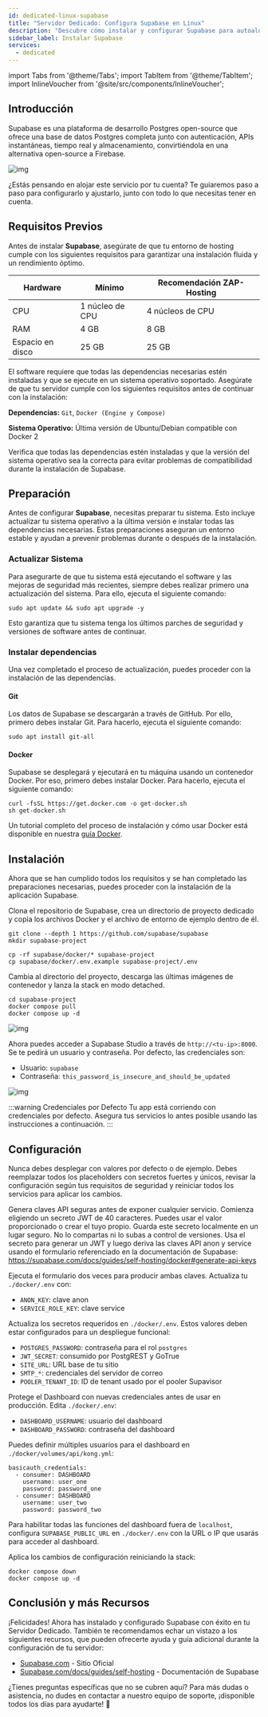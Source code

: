 ```yaml
---
id: dedicated-linux-supabase
title: "Servidor Dedicado: Configura Supabase en Linux"
description: "Descubre cómo instalar y configurar Supabase para autoalojamiento y crear una potente plataforma Postgres open-source → Aprende más ahora"
sidebar_label: Instalar Supabase
services:
  - dedicated
---
```


import Tabs from '@theme/Tabs';
import TabItem from '@theme/TabItem';
import InlineVoucher from '@site/src/components/InlineVoucher';

## Introducción

Supabase es una plataforma de desarrollo Postgres open-source que ofrece una base de datos Postgres completa junto con autenticación, APIs instantáneas, tiempo real y almacenamiento, convirtiéndola en una alternativa open-source a Firebase.

![img](https://screensaver01.zap-hosting.com/index.php/s/gE9NRSMr22oZaCx/preview)

¿Estás pensando en alojar este servicio por tu cuenta? Te guiaremos paso a paso para configurarlo y ajustarlo, junto con todo lo que necesitas tener en cuenta.

<InlineVoucher />

## Requisitos Previos

Antes de instalar **Supabase**, asegúrate de que tu entorno de hosting cumple con los siguientes requisitos para garantizar una instalación fluida y un rendimiento óptimo.

| Hardware   | Mínimo     | Recomendación ZAP-Hosting |
| ---------- | ----------- | -------------------------- |
| CPU        | 1 núcleo de CPU | 4 núcleos de CPU          |
| RAM        | 4 GB        | 8 GB                       |
| Espacio en disco | 25 GB       | 25 GB                      |

El software requiere que todas las dependencias necesarias estén instaladas y que se ejecute en un sistema operativo soportado. Asegúrate de que tu servidor cumple con los siguientes requisitos antes de continuar con la instalación:

**Dependencias:** `Git`, `Docker (Engine y Compose)`

**Sistema Operativo:** Última versión de Ubuntu/Debian compatible con Docker 2

Verifica que todas las dependencias estén instaladas y que la versión del sistema operativo sea la correcta para evitar problemas de compatibilidad durante la instalación de Supabase.

## Preparación

Antes de configurar **Supabase**, necesitas preparar tu sistema. Esto incluye actualizar tu sistema operativo a la última versión e instalar todas las dependencias necesarias. Estas preparaciones aseguran un entorno estable y ayudan a prevenir problemas durante o después de la instalación.

### Actualizar Sistema
Para asegurarte de que tu sistema está ejecutando el software y las mejoras de seguridad más recientes, siempre debes realizar primero una actualización del sistema. Para ello, ejecuta el siguiente comando:

```
sudo apt update && sudo apt upgrade -y
```
Esto garantiza que tu sistema tenga los últimos parches de seguridad y versiones de software antes de continuar.

### Instalar dependencias
Una vez completado el proceso de actualización, puedes proceder con la instalación de las dependencias.

#### Git
Los datos de Supabase se descargarán a través de GitHub. Por ello, primero debes instalar Git. Para hacerlo, ejecuta el siguiente comando:
```
sudo apt install git-all
```

#### Docker

Supabase se desplegará y ejecutará en tu máquina usando un contenedor Docker. Por eso, primero debes instalar Docker. Para hacerlo, ejecuta el siguiente comando:

```
curl -fsSL https://get.docker.com -o get-docker.sh
sh get-docker.sh
```

Un tutorial completo del proceso de instalación y cómo usar Docker está disponible en nuestra [guía Docker](dedicated-linux-docker.md).

## Instalación
Ahora que se han cumplido todos los requisitos y se han completado las preparaciones necesarias, puedes proceder con la instalación de la aplicación Supabase.

Clona el repositorio de Supabase, crea un directorio de proyecto dedicado y copia los archivos Docker y el archivo de entorno de ejemplo dentro de él.

```
git clone --depth 1 https://github.com/supabase/supabase
mkdir supabase-project

cp -rf supabase/docker/* supabase-project
cp supabase/docker/.env.example supabase-project/.env
```

Cambia al directorio del proyecto, descarga las últimas imágenes de contenedor y lanza la stack en modo detached.
```
cd supabase-project
docker compose pull
docker compose up -d
```

![img](https://screensaver01.zap-hosting.com/index.php/s/njapji2YePRgema/preview)

Ahora puedes acceder a Supabase Studio a través de `http://<tu-ip>:8000`. Se te pedirá un usuario y contraseña. Por defecto, las credenciales son:

- Usuario: `supabase`
- Contraseña: `this_password_is_insecure_and_should_be_updated`

![img](https://screensaver01.zap-hosting.com/index.php/s/oBpk2K3S46gETHf/preview)

:::warning Credenciales por Defecto
Tu app está corriendo con credenciales por defecto. Asegura tus servicios lo antes posible usando las instrucciones a continuación.
:::

## Configuración
Nunca debes desplegar con valores por defecto o de ejemplo. Debes reemplazar todos los placeholders con secretos fuertes y únicos, revisar la configuración según tus requisitos de seguridad y reiniciar todos los servicios para aplicar los cambios.

Genera claves API seguras antes de exponer cualquier servicio. Comienza eligiendo un secreto JWT de 40 caracteres. Puedes usar el valor proporcionado o crear el tuyo propio. Guarda este secreto localmente en un lugar seguro. No lo compartas ni lo subas a control de versiones. Usa el secreto para generar un JWT y luego deriva las claves API anon y service usando el formulario referenciado en la documentación de Supabase: https://supabase.com/docs/guides/self-hosting/docker#generate-api-keys

Ejecuta el formulario dos veces para producir ambas claves. Actualiza tu `./docker/.env` con:

- `ANON_KEY`: clave anon
- `SERVICE_ROLE_KEY`: clave service

Actualiza los secretos requeridos en `./docker/.env`. Estos valores deben estar configurados para un despliegue funcional:

- `POSTGRES_PASSWORD`: contraseña para el rol `postgres`
- `JWT_SECRET`: consumido por PostgREST y GoTrue
- `SITE_URL`: URL base de tu sitio
- `SMTP_*`: credenciales del servidor de correo
- `POOLER_TENANT_ID`: ID de tenant usado por el pooler Supavisor

Protege el Dashboard con nuevas credenciales antes de usar en producción. Edita `./docker/.env`:

- `DASHBOARD_USERNAME`: usuario del dashboard
- `DASHBOARD_PASSWORD`: contraseña del dashboard

Puedes definir múltiples usuarios para el dashboard en `./docker/volumes/api/kong.yml`:

```
basicauth_credentials:
  - consumer: DASHBOARD
    username: user_one
    password: password_one
  - consumer: DASHBOARD
    username: user_two
    password: password_two
```

Para habilitar todas las funciones del dashboard fuera de `localhost`, configura `SUPABASE_PUBLIC_URL` en `./docker/.env` con la URL o IP que usarás para acceder al dashboard.

Aplica los cambios de configuración reiniciando la stack:

```
docker compose down
docker compose up -d
```

## Conclusión y más Recursos

¡Felicidades! Ahora has instalado y configurado Supabase con éxito en tu Servidor Dedicado. También te recomendamos echar un vistazo a los siguientes recursos, que pueden ofrecerte ayuda y guía adicional durante la configuración de tu servidor:

- [Supabase.com](https://Supabase.com/) - Sitio Oficial
- [Supabase.com/docs/guides/self-hosting](https://supabase.com/docs/guides/self-hosting) - Documentación de Supabase

¿Tienes preguntas específicas que no se cubren aquí? Para más dudas o asistencia, no dudes en contactar a nuestro equipo de soporte, ¡disponible todos los días para ayudarte! 🙂

<InlineVoucher />